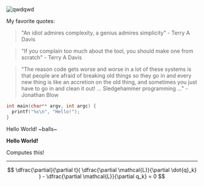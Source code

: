 
![qwdqwd](https://skillicons.dev/icons?i=svelte,unreal,ts,html,css,rust,docker,github,git,githubactions,nginx,sqlite,sentry,vite,zig,c,cs,cpp,md,cmake,cloudflare,dotnet,discord)

My favorite quotes:

> "An idiot admires complexity, a genius admires simplicity” - Terry A Davis

> "If you complain too much about the tool, you should make one from scratch" - Terry A Davis

> "The reason code gets worse and worse in a lot of these systems is that people are afraid of breaking old things so they go in and every new thing is like an accretion on the old thing, and sometimes you just have to go in and clean it out!  … Sledgehammer programming …" - Jonathan Blow

```c
int main(char** argv, int argc) {
  printf("%s\n", "Hello!");
}
```
Hello World!
~balls~

**Hello World!**

Computes this!

---

$$
\dfrac{\partial}{\partial t}(
	\dfrac{\partial \mathcal{L}}{\partial \dot{q}_k}
) - \dfrac{\partial \mathcal{L}}{\partial q_k} = 0
$$
